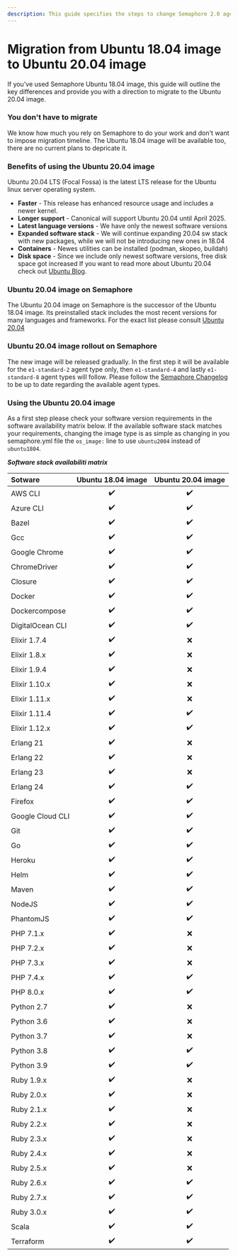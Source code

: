 ```yaml
---
description: This guide specifies the steps to change Semaphore 2.0 agent OS from Ubuntu 18.04 to Ubuntu 20.04
---
```


# Migration from Ubuntu 18.04 image to Ubuntu 20.04 image 

If you've used Semaphore Ubuntu 18.04 image, this guide will outline the
key differences and provide you with a direction to migrate to the Ubuntu 20.04 image.

### You don't have to migrate

We know how much you rely on Semaphore to do your work and don't want to impose
migration timeline. The Ubuntu 18.04 image will be available too, there are no current plans to depricate it.

### Benefits of using the Ubuntu 20.04 image

Ubuntu 20.04 LTS (Focal Fossa) is the latest LTS release for the Ubuntu linux
server operating system.
- **Faster** - This release has enhanced resource usage and includes a newer kernel.
- **Longer support** - Canonical will support Ubuntu 20.04 until April 2025.
- **Latest language versions** - We have only the newest software versions
- **Expanded software stack** - We will continue expanding 20.04 sw stack with new packages, while we will not be introducing new ones in 18.04
- **Containers** - Newes utilities can be installed (podman, skopeo, buildah)
- **Disk space** - Since we include only newest software versions, free disk space got increased
If you want to read more about Ubuntu 20.04 check out [Ubuntu Blog](https://ubuntu.com/blog/ubuntu-server-20-04).

### Ubuntu 20.04 image on Semaphore

The Ubuntu 20.04 image on Semaphore is the successor of the Ubuntu 18.04 image.
Its preinstalled stack includes the most recent versions for many languages and frameworks. 
For the exact list please consult [Ubuntu 20.04](ubuntu-20.04-image.md)

### Ubuntu 20.04 image rollout on Semaphore

The new image will be released gradually. In the first step it will be available for the 
`e1-standard-2` agent type only, then `e1-standard-4` and lastly `e1-standard-8` 
agent types will follow. Please follow the [Semaphore Changelog](https://docs.semaphoreci.com/reference/semaphore-changelog/) to be up to date 
regarding the available agent types.

### Using the Ubuntu 20.04 image

As a first step please check your software version requirements in the software availability matrix below.
If the available software stack matches your requirements, changing the image type is as simple
as changing in you semaphore.yml file the `os_image:` line to use `ubuntu2004` instead of `ubuntu1804`.

***Software stack availabiliti matrix***

| Sotware | Ubuntu 18.04 image | Ubuntu 20.04 image |
| :--- | :---: | :---: |
| AWS CLI | :heavy_check_mark: | :heavy_check_mark: |
| Azure CLI | :heavy_check_mark: | :heavy_check_mark: |
| Bazel | :heavy_check_mark: | :heavy_check_mark: |
| Gcc | :heavy_check_mark: | :heavy_check_mark: |
| Google Chrome | :heavy_check_mark: | :heavy_check_mark: | 
| ChromeDriver | :heavy_check_mark: | :heavy_check_mark: |
| Closure | :heavy_check_mark: | :heavy_check_mark: |
| Docker | :heavy_check_mark: | :heavy_check_mark: |
| Dockercompose | :heavy_check_mark: | :heavy_check_mark: | 
| DigitalOcean CLI | :heavy_check_mark:  | :heavy_check_mark: |
| Elixir 1.7.4 | :heavy_check_mark: | :x: |
| Elixir 1.8.x | :heavy_check_mark: | :x: |
| Elixir 1.9.4 | :heavy_check_mark: | :x: |
| Elixir 1.10.x | :heavy_check_mark: | :x: |
| Elixir 1.11.x | :heavy_check_mark: | :x: |
| Elixir 1.11.4 | :heavy_check_mark: | :heavy_check_mark: |
| Elixir 1.12.x | :heavy_check_mark: | :heavy_check_mark: |
| Erlang 21 | :heavy_check_mark: | :x: |
| Erlang 22 | :heavy_check_mark: | :x: |
| Erlang 23 | :heavy_check_mark: | :x: |
| Erlang 24 | :heavy_check_mark: | :heavy_check_mark: |
| Firefox | :heavy_check_mark: | :heavy_check_mark: |
| Google Cloud CLI | :heavy_check_mark: | :heavy_check_mark: |
| Git | :heavy_check_mark: | :heavy_check_mark: |
| Go | :heavy_check_mark: | :heavy_check_mark: |
| Heroku | :heavy_check_mark: | :heavy_check_mark: |
| Helm | :heavy_check_mark: | :heavy_check_mark: | 
| Maven | :heavy_check_mark: | :heavy_check_mark: | 
| NodeJS | :heavy_check_mark: | :heavy_check_mark: |
| PhantomJS| :heavy_check_mark: | :heavy_check_mark: |
| PHP 7.1.x | :heavy_check_mark: | :x: |
| PHP 7.2.x | :heavy_check_mark: | :x: |
| PHP 7.3.x | :heavy_check_mark: | :x: |
| PHP 7.4.x | :heavy_check_mark: | :heavy_check_mark: |
| PHP 8.0.x | :heavy_check_mark: | :heavy_check_mark: |
| Python 2.7| :heavy_check_mark: | :x: | 
| Python 3.6| :heavy_check_mark: | :x: | 
| Python 3.7| :heavy_check_mark: | :x: | 
| Python 3.8| :heavy_check_mark: | :heavy_check_mark: | 
| Python 3.9| :heavy_check_mark: | :heavy_check_mark: | 
| Ruby 1.9.x | :heavy_check_mark: | :x: |
| Ruby 2.0.x | :heavy_check_mark: | :x: |
| Ruby 2.1.x | :heavy_check_mark: | :x: |
| Ruby 2.2.x | :heavy_check_mark: | :x: |
| Ruby 2.3.x | :heavy_check_mark: | :x: |
| Ruby 2.4.x | :heavy_check_mark: | :x: |
| Ruby 2.5.x | :heavy_check_mark: | :x: |
| Ruby 2.6.x | :heavy_check_mark: | :heavy_check_mark: |
| Ruby 2.7.x | :heavy_check_mark: | :heavy_check_mark: |
| Ruby 3.0.x | :heavy_check_mark: | :heavy_check_mark: |
| Scala  | :heavy_check_mark: | :heavy_check_mark: |
| Terraform | :heavy_check_mark: | :heavy_check_mark: | 



